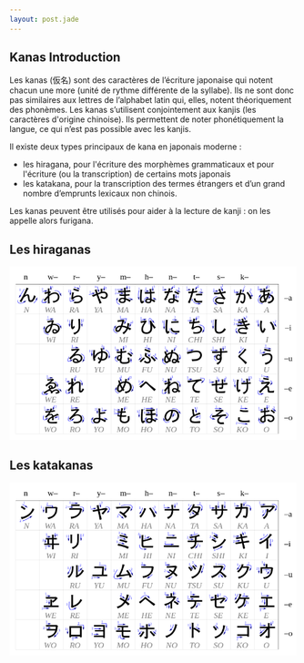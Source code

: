 ```yaml
---
layout: post.jade
---
```


## Kanas Introduction

Les kanas (仮名) sont des caractères de l’écriture japonaise qui notent chacun une more (unité de rythme différente de 
la syllabe). Ils ne sont donc pas similaires aux lettres de l’alphabet latin qui, elles, notent théoriquement des 
phonèmes. Les kanas s’utilisent conjointement aux kanjis (les caractères d'origine chinoise). Ils permettent de noter 
phonétiquement la langue, ce qui n’est pas possible avec les kanjis.

Il existe deux types principaux de kana en japonais moderne :
- les hiragana, pour l'écriture des morphèmes grammaticaux et pour l'écriture (ou la transcription) de certains mots 
japonais
- les katakana, pour la transcription des termes étrangers et d’un grand nombre d’emprunts lexicaux non chinois.

Les kanas peuvent être utilisés pour aider à la lecture de kanji : on les appelle alors furigana.


## Les hiraganas 

![hiraganas](img/hiraganas.png "")


## Les katakanas 

![katakanas](img/katakanas.png "")

